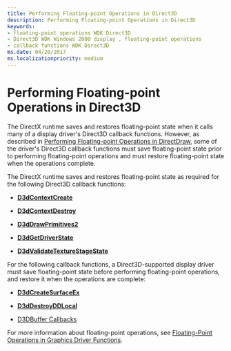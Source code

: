 ```yaml
---
title: Performing Floating-point Operations in Direct3D
description: Performing Floating-point Operations in Direct3D
keywords:
- floating-point operations WDK Direct3D
- Direct3D WDK Windows 2000 display , floating-point operations
- callback functions WDK Direct3D
ms.date: 04/20/2017
ms.localizationpriority: medium
---
```


# Performing Floating-point Operations in Direct3D

The DirectX runtime saves and restores floating-point state when it calls many of a display driver's Direct3D callback functions. However, as described in [Performing Floating-point Operations in DirectDraw](performing-floating-point-operations-in-directdraw.md), some of the driver's Direct3D callback functions must save floating-point state prior to performing floating-point operations and must restore floating-point state when the operations complete.

The DirectX runtime saves and restores floating-point state as required for the following Direct3D callback functions:

* [**D3dContextCreate**](/windows-hardware/drivers/ddi/d3dhal/nc-d3dhal-lpd3dhal_contextcreatecb)

* [**D3dContextDestroy**](/windows-hardware/drivers/ddi/d3dhal/nc-d3dhal-lpd3dhal_contextdestroycb)

* [**D3dDrawPrimitives2**](/windows-hardware/drivers/ddi/d3dhal/nc-d3dhal-lpd3dhal_drawprimitives2cb)

* [**D3dGetDriverState**](/windows/win32/api/ddrawint/nc-ddrawint-pdd_getdriverstate)

* [**D3dValidateTextureStageState**](/windows-hardware/drivers/ddi/d3dhal/nc-d3dhal-lpd3dhal_validatetexturestagestatecb)

For the following callback functions, a Direct3D-supported display driver must save floating-point state before performing floating-point operations, and restore it when the operations are complete:

* [**D3dCreateSurfaceEx**](/windows/win32/api/ddrawint/nc-ddrawint-pdd_createsurfaceex)

* [**D3dDestroyDDLocal**](/windows/win32/api/ddrawint/nc-ddrawint-pdd_destroyddlocal)

* [D3DBuffer Callbacks](/windows/win32/api/ddrawint/ns-ddrawint-dd_d3dbufcallbacks)

For more information about floating-point operations, see [Floating-Point Operations in Graphics Driver Functions](floating-point-operations-in-graphics-driver-functions.md).

